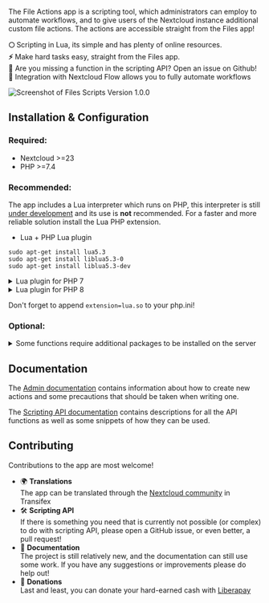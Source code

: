The File Actions app is a scripting tool, which administrators can employ to automate workflows, and to give users of the Nextcloud instance additional custom file actions. The actions are accessible straight from the Files app!

**🌕** Scripting in Lua, its simple and has plenty of online resources.  
**⚡** Make hard tasks easy, straight from the Files app.   
**🙋** Are you missing a function in the scripting API? Open an issue on Github!  
**🤖** Integration with Nextcloud Flow allows you to fully automate workflows

![Screenshot of Files Scripts Version 1.0.0](https://raw.githubusercontent.com/Raudius/files_scripts/master/screenshots/1.png)


## Installation & Configuration

### Required:
  * Nextcloud >=23
  * PHP >=7.4

### Recommended:
The app includes a Lua interpreter which runs on PHP, this interpreter is still [under development](https://github.com/Raudius/Luar) and its use is **not** recommended. For a faster and more reliable solution install the Lua PHP extension.

* Lua + PHP Lua plugin
```shell
sudo apt-get install lua5.3
sudo apt-get install liblua5.3-0
sudo apt-get install liblua5.3-dev
```

<details>
<summary>Lua plugin for PHP 7</summary>

```shell
sudo apt-get install php-pear
sudo apt-get install php7-dev

sudo cp /usr/include/lua5.3/lua.h /usr/include
sudo ln -s /usr/include/lua5.3/ /usr/include/lua
sudo cp /usr/lib/x86_64-linux-gnu/liblua5.3.a /usr/lib/liblua.a
sudo cp /usr/lib/x86_64-linux-gnu/liblua5.3.so /usr/lib/liblua.so

sudo pecl install lua-2.0.7
```

</details>

<details>
<summary>Lua plugin for PHP 8</summary>
Since the Lua plugin is not yet officially supported for PHP8, we need to build it.

```shell
sudo apt-get install php-pear
sudo apt-get install php-dev

cd ~
git clone https://github.com/badoo/php-lua.git
cd php-lua
phpize && ./configure --with-lua-version=5.3
make

# The destination path may change depending on your PHP version
# You can find your extension directory by using:
# php -i | grep extension_dir
sudo cp ./.libs/lua.so /usr/lib/php/20200930/
```

</details>


Don't forget to append `extension=lua.so` to your php.ini!

### Optional:

<details>
<summary>Some functions require additional packages to be installed on the server</summary>

* QPDF >=9.1.1 (needed for [PDF functions](docs/Functions.md#Pdf))
```shell
sudo apt-get install qpdf
```

* FFmpeg (needed for [FFmpeg](docs/Functions.md#ffmpeg) and [FFprobe](docs/Functions.md#ffprobe))
```shell
sudo apt install ffmpeg
```

</details>

## Documentation

The [Admin documentation](docs/Admin.md) contains information about how to create new actions and some precautions that should be taken when writing one.

The [Scripting API documentation](https://github.com/Raudius/files_scripts/blob/master/docs/Functions.md) contains descriptions for all the API functions as well as some snippets of how they can be used.

## Contributing

Contributions to the app are most welcome!
  * 🌍 **Translations**  
The app can be translated through the [Nextcloud community](https://www.transifex.com/nextcloud/nextcloud/content/) in Transifex
  * 🛠 **Scripting API**  
If there is something you need that is currently not possible (or complex) to do with scripting API, please open a GitHub issue, or even better, a pull request! 
  * 📃 **Documentation**  
The project is still relatively new, and the documentation can still use some work. If you have any suggestions or improvements please do help out!
  * 💸 **Donations**  
Last and least, you can donate your hard-earned cash with [Liberapay](https://liberapay.com/Raudius/donate)
